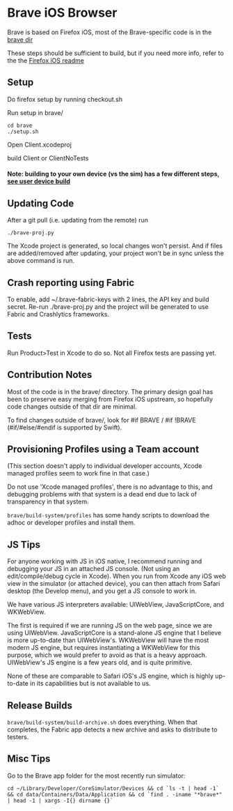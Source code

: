 # Brave iOS Browser 

Brave is based on Firefox iOS, most of the Brave-specific code is in the [brave dir](brave/)

These steps should be sufficient to build, but if you need more info, refer to the the [Firefox iOS readme](https://github.com/mozilla/firefox-ios/blob/master/README.md)

## Setup

Do firefox setup by running checkout.sh

Run setup in brave/
```
cd brave
./setup.sh
```

Open Client.xcodeproj

build Client or ClientNoTests

#### Note: building to your own device (vs the sim) has a few different steps, [see user device build](brave/docs/USER-DEPLOYING.md)

## Updating Code 

After a git pull (i.e. updating from the remote) run

``` ./brave-proj.py ```

The Xcode project is generated, so local changes won't persist. And if files are added/removed after updating, your project won't be in sync unless the above command is run. 

## Crash reporting using Fabric

To enable, add ~/.brave-fabric-keys with 2 lines, the API key and build secret. Re-run ./brave-proj.py and the project will be generated to use Fabric and Crashlytics frameworks.

## Tests

Run Product>Test in Xcode to do so. Not all Firefox tests are passing yet.

## Contribution Notes

Most of the code is in the brave/ directory. The primary design goal has been to preserve easy merging from Firefox iOS upstream, so hopefully code changes outside of that dir are minimal.

To find changes outside of brave/, look for #if BRAVE / #if !BRAVE (#if/#else/#endif is supported by Swift).

## Provisioning Profiles using a Team account

(This section doesn't apply to individual developer accounts, Xcode managed profiles seem to work fine in that case.)

Do not use 'Xcode managed profiles', there is no advantage to this, and debugging problems with that system is a dead end due to lack of transparency in that system. 

```brave/build-system/profiles``` has some handy scripts to download the adhoc or developer profiles and install them.

## JS Tips

For anyone working with JS in iOS native, I recommend running and debugging your JS in an attached JS console. (Not using an edit/compile/debug cycle in Xcode). When you run from Xcode any iOS web view in the simulator (or attached device), you can then attach from Safari desktop (the Develop menu), and you get a JS console to work in. 

We have various JS interpreters available: UIWebView, JavaScriptCore, and WKWebView.

The first is required if we are running JS on the web page, since we are using UIWebView. JavaScriptCore is a stand-alone JS engine that I believe is more up-to-date than UIWebView's. WKWebView will have the most modern JS engine, but requires instantiating a WKWebView for this purpose, which we would prefer to avoid as that is a heavy approach. UIWebView's JS engine is a few years old, and is quite primitive.

None of these are comparable to Safari iOS's JS engine, which is highly up-to-date in its capabilities but is not available to us.

## Release Builds

```brave/build-system/build-archive.sh``` does everything. When that completes, the Fabric app detects a new archive and asks to distribute to testers.

## Misc Tips

Go to the Brave app folder for the most recently run simulator:
```
cd ~/Library/Developer/CoreSimulator/Devices && cd `ls -t | head -1` && cd data/Containers/Data/Application && cd `find . -iname "*brave*" | head -1 | xargs -I{} dirname {}`
```
